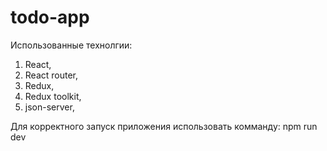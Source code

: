 # todo-app

Использованные технолгии:
1. React,
2. React router,
3. Redux,
4. Redux toolkit,
5. json-server,

Для корректного запуск приложения использовать комманду:
npm run dev

